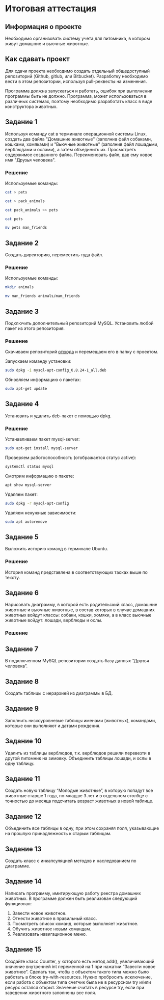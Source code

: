 # Итоговая аттестация

## Информация о проекте
Необходимо организовать систему учета для питомника, в котором живут домашние и вьючные животные.

## Как сдавать проект
Для сдачи проекта необходимо создать отдельный общедоступный репозиторий (Github, gitlub, или Bitbucket).
Разработку необходимо вести в этом репозитории, используя pull-реквесты на изменения.

Программа должна запускаться и работать, ошибок при выполнении программы быть не должно.
Программа, может использоваться в различных системах, поэтому необходимо разработать класс в виде конструктора животных.

## Задание 1
Используя команду cat в терминале операционной системы Linux,
создать два файла "Домашние животные" (заполнив файл собаками, кошками, хомяками)
и "Вьючные животные" (заполнив файл лошадьми, верблюдами и ослами), а затем объединить их.
Просмотреть содержимое созданного файла.
Переименовать файл, дав ему новое имя "Друзья человека".

### Решение

Используемые команды:

```sh
cat > pets

cat > pack_animals

cat pack_animals >> pets

cat pets

mv pets man_friends
```

## Задание 2
Создать директорию, переместить туда файл.

### Решение

Используемые команды:

```sh
mkdir animals

mv man_friends animals/man_friends
```

## Задание 3

Подключить дополнительный репозиторий MySQL. Установить любой пакет из этого репозитория.

### Решение

Скачиваем репозиторий [отсюда](https://dev.mysql.com/downloads/repo/apt/)
и перемещаем его в папку с проектом.

Запускаем команду установки:

```sh
sudo dpkg -i mysql-apt-config_0.8.24-1_all.deb
```

Обновляем информацию о пакетах:

```sh
sudo apt-get update
```

## Задание 4

Установить и удалить deb-пакет с помощью dpkg.

### Решение

Устанавливаем пакет mysql-server:

```sh
sudo apt-get install mysql-server
```

Проверяем работоспособность (отображается статус active):

```sh
systemctl status mysql
```

Смотрим информацию о пакете:
```sh
apt show mysql-server
```

Удаляем пакет:

```sh
sudo dpkg -r mysql-apt-config
```

Удаляем ненужные зависимости:
```sh
sudo apt autoremove
```

## Задание 5

Выложить историю команд в терминале Ubuntu.

### Решение

История команд представлена в соответствующих тасках выше по тексту.

## Задание 6

Нарисовать диаграмму, в которой есть родительский класс, домашние животные и вьючные животные,
в состав которых в случае домашних животных войдут классы: собаки, кошки, хомяки,
а в класс вьючные животные войдут: лошади, верблюды и ослы.

### Решение

## Задание 7

В подключенном MySQL репозитории создать базу данных “Друзья человека”.

## Задание 8

Создать таблицы с иерархией из диаграммы в БД.

## Задание 9

Заполнить низкоуровневые таблицы именами (животных), командами, которые они выполняют и датами рождения.

## Задание 10

Удалить из таблицы верблюдов, т.к. верблюдов решили перевезти в другой питомник на зимовку.
Объединить таблицы лошади, и ослы в одну таблицу.

## Задание 11

Создать новую таблицу “Молодые животные”, в которую попадут все животные старше 1 года, но младше 3 лет
и в отдельном столбце с точностью до месяца подсчитать возраст животных в новой таблице.

## Задание 12

Объединить все таблицы в одну, при этом сохраняя поля, указывающие на прошлую принадлежность к старым таблицам.

## Задание 13

Создать класс с инкапсуляцией методов и наследованием по диаграмме.

## Задание 14

Написать программу, имитирующую работу реестра домашних животных.
В программе должен быть реализован следующий функционал:

1. Завести новое животное.
2. Отнести животное в правильный класс.
3. Посмотреть список команд, которые выполняет животное.
4. Обучить животное новым командам.
5. Реализовать навигационное меню.

## Задание 15

Создайте класс Counter, у которого есть метод add(),
увеличивающий значение внутренней int переменной на 1 при нажатии “Завести новое животное”.
Сделать так, чтобы с объектом такого типа можно было работать в блоке try-with-resources.
Нужно пробросить исключение, если работа с объектом типа счетчик была не в ресурсном try и/или ресурс остался открыт.
Значение считать в ресурсе try, если при заведении животного заполнены все поля.
